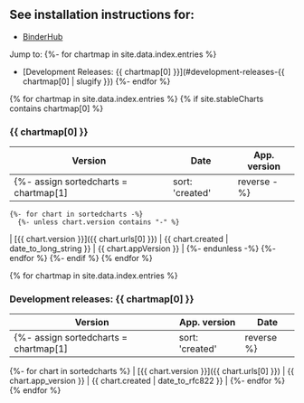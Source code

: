 ## See installation instructions for:

- [BinderHub](https://binderhub.readthedocs.io)

Jump to:
{%- for chartmap in site.data.index.entries %}
- [Development Releases: {{ chartmap[0] }}](#development-releases-{{ chartmap[0] | slugify }})
{%- endfor %}

{% for chartmap in site.data.index.entries %}
  {% if site.stableCharts contains chartmap[0] %}
### {{ chartmap[0] }}

| Version | Date | App. version |
|---------|------|---------------------|
    {%- assign sortedcharts = chartmap[1] | sort: 'created' | reverse -%}
    {%- for chart in sortedcharts -%}
      {%- unless chart.version contains "-" %}
| [{{ chart.version }}]({{ chart.urls[0] }}) | {{ chart.created | date_to_long_string }} | {{ chart.appVersion }} |
      {%- endunless -%}
    {%- endfor %}
  {%- endif %}
{% endfor %}


{% for chartmap in site.data.index.entries %}
### Development releases: {{ chartmap[0] }}

| Version | App. version | Date |
|---------|-----|---------------------|
  {%- assign sortedcharts = chartmap[1] | sort: 'created' | reverse %}
  {%- for chart in sortedcharts %}
| [{{ chart.version }}]({{ chart.urls[0] }}) | {{ chart.app_version }} | {{ chart.created | date_to_rfc822 }} |
  {%- endfor %}
{% endfor %}
